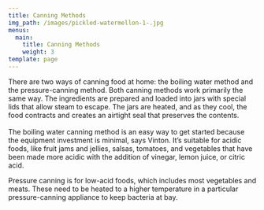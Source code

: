```yaml
---
title: Canning Methods
img_path: /images/pickled-watermellon-1-.jpg
menus:
  main:
    title: Canning Methods
    weight: 3
template: page
---
```

<!--StartFragment-->

There are two ways of canning food at home: the boiling water method and the pressure-canning method. Both canning methods work primarily the same way. The ingredients are prepared and loaded into jars with special lids that allow steam to escape. The jars are heated, and as they cool, the food contracts and creates an airtight seal that preserves the contents.\
\
The boiling water canning method is an easy way to get started because the equipment investment is minimal, says Vinton. It’s suitable for acidic foods, like fruit jams and jellies, salsas, tomatoes, and vegetables that have been made more acidic with the addition of vinegar, lemon juice, or citric acid.

Pressure canning is for low-acid foods, which includes most vegetables and meats. These need to be heated to a higher temperature in a particular pressure-canning appliance to keep bacteria at bay.



<!--EndFragment-->
